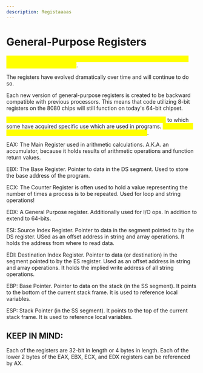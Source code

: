 ```yaml
---
description: Registaaaas
---
```


# General-Purpose Registers

<mark style="color:yellow;">The General-Purpose Registers are used to temporarily store data as it is processed on the processor</mark>.

The registers have evolved dramatically over time and will continue to do so.

Each new version of general-purpose registers is created to be backward compatible with previous processors. This means that code utilizing 8-bit registers on the 8080 chips will still function on today's 64-bit chipset.

<mark style="color:yellow;">General-Purpose registers can be used to hold any type of data</mark> to which some have acquired specific use which are used in programs. <mark style="color:yellow;">Let's review the 8 General-Purpose registers in an IA-32 architecture</mark>.

EAX: The Main Register used in arithmetic calculations. A.K.A. an accumulator, because it holds results of arithmetic operations and function return values.

EBX: The Base Register. Pointer to data in the DS segment. Used to store the base address of the program.

ECX: The Counter Register is often used to hold a value representing the number of times a process is to be repeated. Used for loop and string operations!

EDX: A General Purpose register. Additionally used for I/O ops. In addition to extend to 64-bits.

ESI: Source Index Register. Pointer to data in the segment pointed to by the DS register. USed as an offset address in string and array operations. It holds the address from where to read data.

EDI: Destination Index Register. Pointer to data (or destination) in the segment pointed to by the ES register. Used as an offset address in string and array operations. It holds the implied write address of all string operations.

EBP: Base Pointer. Pointer to data on the stack (in the SS segment). It points to the bottom of the current stack frame. It is used to reference local variables.

ESP: Stack Pointer (in the SS segment). It points to the top of the current stack frame. It is used to reference local variables.

## KEEP IN MIND:

Each of the registers are 32-bit in length or 4 bytes in length. Each of the lower 2 bytes of the EAX, EBX, ECX, and EDX registers can be referenced by AX.
